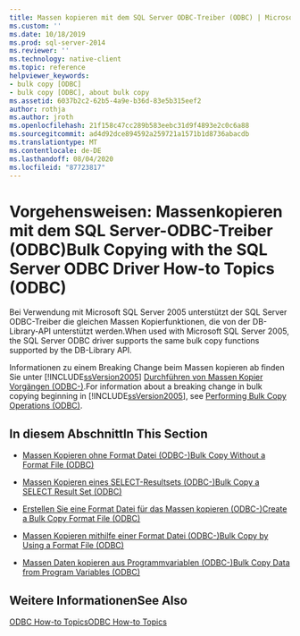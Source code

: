 ```yaml
---
title: Massen kopieren mit dem SQL Server ODBC-Treiber (ODBC) | Microsoft-Dokumentation
ms.custom: ''
ms.date: 10/18/2019
ms.prod: sql-server-2014
ms.reviewer: ''
ms.technology: native-client
ms.topic: reference
helpviewer_keywords:
- bulk copy [ODBC]
- bulk copy [ODBC], about bulk copy
ms.assetid: 6037b2c2-62b5-4a9e-b36d-83e5b315eef2
author: rothja
ms.author: jroth
ms.openlocfilehash: 21f158c47cc289b583eebc31d9f4893e2c0c6a88
ms.sourcegitcommit: ad4d92dce894592a259721a1571b1d8736abacdb
ms.translationtype: MT
ms.contentlocale: de-DE
ms.lasthandoff: 08/04/2020
ms.locfileid: "87723817"
---
```

# <a name="bulk-copying-with-the-sql-server-odbc-driver-how-to-topics-odbc"></a><span data-ttu-id="e646b-102">Vorgehensweisen: Massenkopieren mit dem SQL Server-ODBC-Treiber (ODBC)</span><span class="sxs-lookup"><span data-stu-id="e646b-102">Bulk Copying with the SQL Server ODBC Driver How-to Topics (ODBC)</span></span>
  <span data-ttu-id="e646b-103">Bei Verwendung mit Microsoft SQL Server 2005 unterstützt der SQL Server ODBC-Treiber die gleichen Massen Kopierfunktionen, die von der DB-Library-API unterstützt werden.</span><span class="sxs-lookup"><span data-stu-id="e646b-103">When used with Microsoft SQL Server 2005, the SQL Server ODBC driver supports the same bulk copy functions supported by the DB-Library API.</span></span>  
  
 <span data-ttu-id="e646b-104">Informationen zu einem Breaking Change beim Massen kopieren ab finden Sie unter [!INCLUDE[ssVersion2005](../../../includes/ssversion2005-md.md)] [Durchführen von Massen Kopier Vorgängen &#40;ODBC-&#41;](../../native-client-odbc-bulk-copy-operations/performing-bulk-copy-operations-odbc.md).</span><span class="sxs-lookup"><span data-stu-id="e646b-104">For information about a breaking change in bulk copying beginning in [!INCLUDE[ssVersion2005](../../../includes/ssversion2005-md.md)], see [Performing Bulk Copy Operations &#40;ODBC&#41;](../../native-client-odbc-bulk-copy-operations/performing-bulk-copy-operations-odbc.md).</span></span>  
  
## <a name="in-this-section"></a><span data-ttu-id="e646b-105">In diesem Abschnitt</span><span class="sxs-lookup"><span data-stu-id="e646b-105">In This Section</span></span>  
  
-   [<span data-ttu-id="e646b-106">Massen Kopieren ohne Format Datei &#40;ODBC-&#41;</span><span class="sxs-lookup"><span data-stu-id="e646b-106">Bulk Copy Without a Format File &#40;ODBC&#41;</span></span>](bulk-copy-without-a-format-file-odbc.md)  
  
-   [<span data-ttu-id="e646b-107">Massen Kopieren eines SELECT-Resultsets &#40;ODBC-&#41;</span><span class="sxs-lookup"><span data-stu-id="e646b-107">Bulk Copy a SELECT Result Set &#40;ODBC&#41;</span></span>](bulk-copy-a-select-result-set-odbc.md)  
  
-   [<span data-ttu-id="e646b-108">Erstellen Sie eine Format Datei für das Massen kopieren &#40;ODBC-&#41;</span><span class="sxs-lookup"><span data-stu-id="e646b-108">Create a Bulk Copy Format File &#40;ODBC&#41;</span></span>](create-a-bulk-copy-format-file-odbc.md)  
  
-   [<span data-ttu-id="e646b-109">Massen Kopieren mithilfe einer Format Datei &#40;ODBC-&#41;</span><span class="sxs-lookup"><span data-stu-id="e646b-109">Bulk Copy by Using a Format File &#40;ODBC&#41;</span></span>](bulk-copy-by-using-a-format-file-odbc.md)  
  
-   [<span data-ttu-id="e646b-110">Massen Daten kopieren aus Programmvariablen &#40;ODBC-&#41;</span><span class="sxs-lookup"><span data-stu-id="e646b-110">Bulk Copy Data from Program Variables &#40;ODBC&#41;</span></span>](bulk-copy-data-from-program-variables-odbc.md)  
  
## <a name="see-also"></a><span data-ttu-id="e646b-111">Weitere Informationen</span><span class="sxs-lookup"><span data-stu-id="e646b-111">See Also</span></span>  
 [<span data-ttu-id="e646b-112">ODBC How-to Topics</span><span class="sxs-lookup"><span data-stu-id="e646b-112">ODBC How-to Topics</span></span>](../odbc-how-to-topics.md)  
  
  
